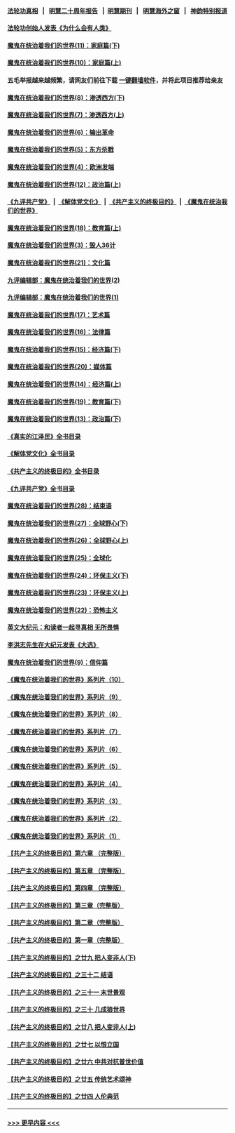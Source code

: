 #### [法轮功真相](https://github.com/gfw-breaker/truth/blob/master/README.md?t=0) &nbsp;&nbsp;|&nbsp;&nbsp; [明慧二十周年报告](https://github.com/gfw-breaker/mh-reports/blob/master/README.md?t=0) &nbsp;&nbsp;|&nbsp;&nbsp;[明慧期刊](https://github.com/gfw-breaker/mh-qikan) &nbsp;&nbsp;|&nbsp;&nbsp; [明慧海外之窗](https://github.com/gfw-breaker/mh-news/blob/master/README.md?t=0) &nbsp;&nbsp;|&nbsp;&nbsp; [神韵特别报道](https://github.com/gfw-breaker/mh-news/blob/master/shenyun.md?t=0)
#### [法轮功创始人发表《为什么会有人类》](../pages/nsc422/n13912117.md?t=04071843) 
#### [魔鬼在统治着我们的世界(11)：家庭篇(下)](../pages/nsc422/n10440961.md?t=04071843) 
#### [魔鬼在统治着我们的世界(10)：家庭篇(上)](../pages/nsc422/n10435448.md?t=04071843) 
#### 五毛举报越来越频繁，请网友们前往下载 [一键翻墙软件](https://github.com/gfw-breaker/ssr-accounts)，并将此项目推荐给亲友
#### [魔鬼在统治着我们的世界(8)：渗透西方(下)](../pages/nsc422/n10429603.md?t=04071843) 
#### [魔鬼在统治着我们的世界(7)：渗透西方(上)](../pages/nsc422/n10426013.md?t=04071843) 
#### [魔鬼在统治着我们的世界(6)：输出革命](../pages/nsc422/n10421536.md?t=04071843) 
#### [魔鬼在统治着我们的世界(5)：东方杀戮](../pages/nsc422/n10417707.md?t=04071843) 
#### [魔鬼在统治着我们的世界(4)：欧洲发端](../pages/nsc422/n10414890.md?t=04071843) 
#### [魔鬼在统治着我们的世界(12)：政治篇(上)](../pages/nsc422/n10444576.md?t=04071843) 
#### [《九评共产党》](https://github.com/begood0513/9ping.md/blob/master/README.md) &nbsp;|&nbsp; [《解体党文化》](../../../../jtdwh.md/blob/master/README.md)  &nbsp;|&nbsp; [《共产主义的终极目的》](../../../../gczydzjmd.md/blob/master/README.md) &nbsp;|&nbsp; [《魔鬼在统治我们的世界》](../../../../mgztzwmdsj.md/blob/master/README.md) 
#### [魔鬼在统治着我们的世界(18)：教育篇(上)](../pages/nsc422/n10526970.md?t=04071843) 
#### [魔鬼在统治着我们的世界(3)：毁人36计](../pages/nsc422/n10411583.md?t=04071843) 
#### [魔鬼在统治着我们的世界(21)：文化篇](../pages/nsc422/n10597706.md?t=04071843) 
#### [九评编辑部：魔鬼在统治着我们的世界(2)](../pages/nsc422/n10410036.md?t=04071843) 
#### [九评编辑部：魔鬼在统治着我们的世界(1)](../pages/nsc422/n10406825.md?t=04071843) 
#### [魔鬼在统治着我们的世界(17)：艺术篇](../pages/nsc422/n10499093.md?t=04071843) 
#### [魔鬼在统治着我们的世界(16)：法律篇](../pages/nsc422/n10485969.md?t=04071843) 
#### [魔鬼在统治着我们的世界(15)：经济篇(下)](../pages/nsc422/n10469975.md?t=04071843) 
#### [魔鬼在统治着我们的世界(20)：媒体篇](../pages/nsc422/n10586579.md?t=04071843) 
#### [魔鬼在统治着我们的世界(14)：经济篇(上)](../pages/nsc422/n10457370.md?t=04071843) 
#### [魔鬼在统治着我们的世界(19)：教育篇(下)](../pages/nsc422/n10564808.md?t=04071843) 
#### [魔鬼在统治着我们的世界(13)：政治篇(下)](../pages/nsc422/n10448270.md?t=04071843) 
#### [《真实的江泽民》全书目录](../pages/nsc422/n13721399.md?t=04071843) 
#### [《解体党文化》全书目录](../pages/nsc422/n13721157.md?t=04071843) 
#### [《共产主义的终极目的》全书目录](../pages/nsc422/n13721048.md?t=04071843) 
#### [《九评共产党》全书目录](../pages/nsc422/n13708085.md?t=04071843) 
#### [魔鬼在统治着我们的世界(28)：结束语](../pages/nsc422/n10936246.md?t=04071843) 
#### [魔鬼在统治着我们的世界(27)：全球野心(下)](../pages/nsc422/n10928319.md?t=04071843) 
#### [魔鬼在统治着我们的世界(26)：全球野心(上)](../pages/nsc422/n10900318.md?t=04071843) 
#### [魔鬼在统治着我们的世界(25)：全球化](../pages/nsc422/n10788205.md?t=04071843) 
#### [魔鬼在统治着我们的世界(24)：环保主义(下)](../pages/nsc422/n10695307.md?t=04071843) 
#### [魔鬼在统治着我们的世界(23)：环保主义(上)](../pages/nsc422/n10688613.md?t=04071843) 
#### [魔鬼在统治着我们的世界(22)：恐怖主义](../pages/nsc422/n10614727.md?t=04071843) 
#### [英文大纪元：和读者一起寻真相 无所畏惧](../pages/nsc422/n12542027.md?t=04071843) 
#### [李洪志先生在大纪元发表《大选》](../pages/nsc422/n12534746.md?t=04071843) 
#### [魔鬼在统治着我们的世界(9)：信仰篇](../pages/nsc422/n10432159.md?t=04071843) 
#### [《魔鬼在统治着我们的世界》系列片（10）](../pages/nsc422/n12292670.md?t=04071843) 
#### [《魔鬼在统治着我们的世界》系列片（9）](../pages/nsc422/n12290859.md?t=04071843) 
#### [《魔鬼在统治着我们的世界》系列片（8）](../pages/nsc422/n12287445.md?t=04071843) 
#### [《魔鬼在统治着我们的世界》系列片（7）](../pages/nsc422/n12283425.md?t=04071843) 
#### [《魔鬼在统治着我们的世界》系列片（6）](../pages/nsc422/n12282314.md?t=04071843) 
#### [《魔鬼在统治着我们的世界》系列片（5）](../pages/nsc422/n12281419.md?t=04071843) 
#### [《魔鬼在统治着我们的世界》系列片（4）](../pages/nsc422/n12274024.md?t=04071843) 
#### [《魔鬼在统治着我们的世界》系列片（3）](../pages/nsc422/n12271322.md?t=04071843) 
#### [《魔鬼在统治着我们的世界》系列片（2）](../pages/nsc422/n12269049.md?t=04071843) 
#### [《魔鬼在统治着我们的世界》系列片（1）](../pages/nsc422/n12267575.md?t=04071843) 
#### [【共产主义的终极目的】第六章 （完整版）](../pages/nsc422/n11428913.md?t=04071843) 
#### [【共产主义的终极目的】第五章 （完整版）](../pages/nsc422/n11428912.md?t=04071843) 
#### [【共产主义的终极目的】第四章 （完整版）](../pages/nsc422/n11428907.md?t=04071843) 
#### [【共产主义的终极目的】第三章（完整版）](../pages/nsc422/n11428848.md?t=04071843) 
#### [【共产主义的终极目的】第二章（完整版）](../pages/nsc422/n11428831.md?t=04071843) 
#### [【共产主义的终极目的】第一章（完整版）](../pages/nsc422/n11417651.md?t=04071843) 
#### [【共产主义的终极目的】之廿九 把人变非人(下)](../pages/nsc422/n11344140.md?t=04071843) 
#### [【共产主义的终极目的】之三十二 结语](../pages/nsc422/n11360535.md?t=04071843) 
#### [【共产主义的终极目的】之三十一 末世景观](../pages/nsc422/n11351129.md?t=04071843) 
#### [【共产主义的终极目的】之三十 几成狼世界](../pages/nsc422/n11348280.md?t=04071843) 
#### [【共产主义的终极目的】之廿八 把人变非人(上)](../pages/nsc422/n11340492.md?t=04071843) 
#### [【共产主义的终极目的】之廿七 以恨立国](../pages/nsc422/n11336944.md?t=04071843) 
#### [【共产主义的终极目的】之廿六 中共对抗普世价值](../pages/nsc422/n11324785.md?t=04071843) 
#### [【共产主义的终极目的】之廿五 传统艺术颂神](../pages/nsc422/n11296396.md?t=04071843) 
#### [【共产主义的终极目的】之廿四 人伦典范](../pages/nsc422/n11296397.md?t=04071843) 

----
#### [ >>> 更早内容 <<< ](../indexes/nsc422-earlier.md)
